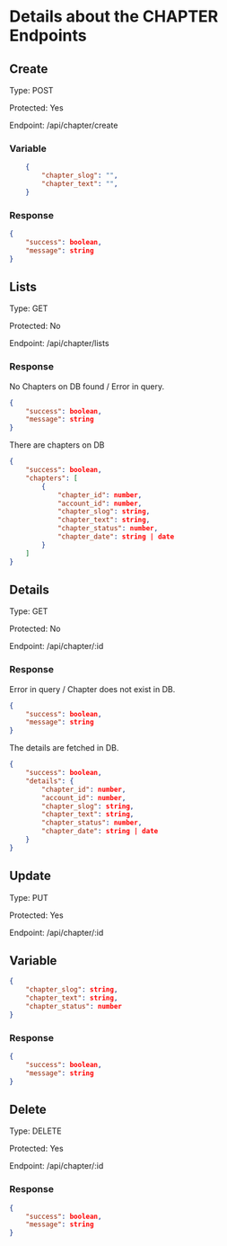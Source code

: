 # Details about the CHAPTER Endpoints

## Create
Type: POST

Protected: Yes

Endpoint: /api/chapter/create
### Variable
```json
    {
        "chapter_slog": "",
        "chapter_text": "",
    }
```
### Response
```json
{
    "success": boolean,
    "message": string
}
```

## Lists
Type: GET

Protected: No

Endpoint: /api/chapter/lists
### Response

No Chapters on DB found / Error in query.

```json
{
    "success": boolean,
    "message": string
}
```
There are chapters on DB

```json
{
    "success": boolean,
    "chapters": [
        {
            "chapter_id": number,
            "account_id": number,
            "chapter_slog": string,
            "chapter_text": string,
            "chapter_status": number,
            "chapter_date": string | date
        }
    ]
}
```

## Details
Type: GET

Protected: No

Endpoint: /api/chapter/:id
### Response

Error in query / Chapter does not exist in DB.
```json
{
    "success": boolean,
    "message": string
}
```
The details are fetched in DB.
```json
{
    "success": boolean,
    "details": {
        "chapter_id": number,
        "account_id": number,
        "chapter_slog": string,
        "chapter_text": string,
        "chapter_status": number,
        "chapter_date": string | date
    }
}
```

## Update
Type: PUT

Protected: Yes

Endpoint: /api/chapter/:id

## Variable
```json
{
    "chapter_slog": string,
    "chapter_text": string,
    "chapter_status": number
}
```

### Response

```json
{
    "success": boolean,
    "message": string
}
```

## Delete
Type: DELETE

Protected: Yes

Endpoint: /api/chapter/:id

### Response

```json
{
    "success": boolean,
    "message": string
}
```